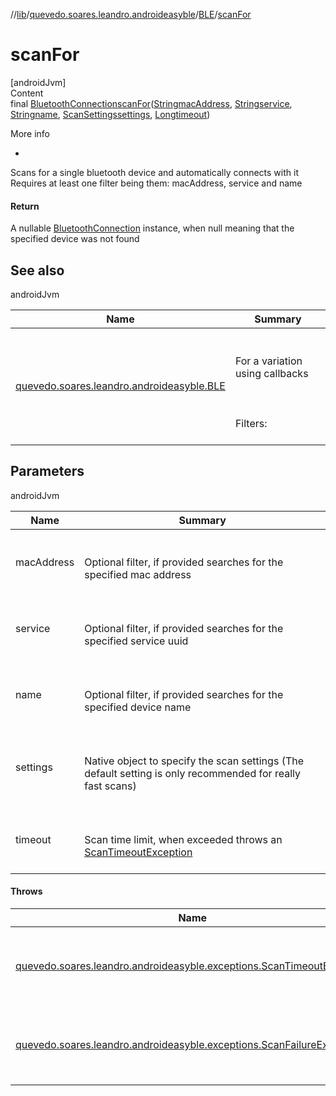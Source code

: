 //[lib](../../index.md)/[quevedo.soares.leandro.androideasyble](../index.md)/[BLE](index.md)/[scanFor](scan-for.md)



# scanFor  
[androidJvm]  
Content  
final [BluetoothConnection](../-bluetooth-connection/index.md)[scanFor](scan-for.md)([String](https://docs.oracle.com/javase/8/docs/api/java/lang/String.html)[macAddress](scan-for.md), [String](https://docs.oracle.com/javase/8/docs/api/java/lang/String.html)[service](scan-for.md), [String](https://docs.oracle.com/javase/8/docs/api/java/lang/String.html)[name](scan-for.md), [ScanSettings](https://developer.android.com/reference/kotlin/android/bluetooth/le/ScanSettings.html)[settings](scan-for.md), [Long](https://docs.oracle.com/javase/8/docs/api/java/lang/Long.html)[timeout](scan-for.md))  
  
More info  
<ul><li></li></ul>

Scans for a single bluetooth device and automatically connects with it Requires at least one filter being them: macAddress, service and name



#### Return  


A nullable [BluetoothConnection](../-bluetooth-connection/index.md) instance, when null meaning that the specified device was not found



## See also  
  
androidJvm  
  
|  Name|  Summary| 
|---|---|
| <a name="quevedo.soares.leandro.androideasyble/BLE/scanFor/#kotlin.String?#kotlin.String?#kotlin.String?#android.bluetooth.le.ScanSettings?#kotlin.Long/PointingToDeclaration/"></a>[quevedo.soares.leandro.androideasyble.BLE](scan-for-async.md)| <a name="quevedo.soares.leandro.androideasyble/BLE/scanFor/#kotlin.String?#kotlin.String?#kotlin.String?#android.bluetooth.le.ScanSettings?#kotlin.Long/PointingToDeclaration/"></a><br><br>For a variation using callbacks<br><br><br><br>Filters:<br><br>
  


## Parameters  
  
androidJvm  
  
|  Name|  Summary| 
|---|---|
| <a name="quevedo.soares.leandro.androideasyble/BLE/scanFor/#kotlin.String?#kotlin.String?#kotlin.String?#android.bluetooth.le.ScanSettings?#kotlin.Long/PointingToDeclaration/"></a>macAddress| <a name="quevedo.soares.leandro.androideasyble/BLE/scanFor/#kotlin.String?#kotlin.String?#kotlin.String?#android.bluetooth.le.ScanSettings?#kotlin.Long/PointingToDeclaration/"></a><br><br>Optional filter, if provided searches for the specified mac address<br><br>
| <a name="quevedo.soares.leandro.androideasyble/BLE/scanFor/#kotlin.String?#kotlin.String?#kotlin.String?#android.bluetooth.le.ScanSettings?#kotlin.Long/PointingToDeclaration/"></a>service| <a name="quevedo.soares.leandro.androideasyble/BLE/scanFor/#kotlin.String?#kotlin.String?#kotlin.String?#android.bluetooth.le.ScanSettings?#kotlin.Long/PointingToDeclaration/"></a><br><br>Optional filter, if provided searches for the specified service uuid<br><br>
| <a name="quevedo.soares.leandro.androideasyble/BLE/scanFor/#kotlin.String?#kotlin.String?#kotlin.String?#android.bluetooth.le.ScanSettings?#kotlin.Long/PointingToDeclaration/"></a>name| <a name="quevedo.soares.leandro.androideasyble/BLE/scanFor/#kotlin.String?#kotlin.String?#kotlin.String?#android.bluetooth.le.ScanSettings?#kotlin.Long/PointingToDeclaration/"></a><br><br>Optional filter, if provided searches for the specified device name<br><br>
| <a name="quevedo.soares.leandro.androideasyble/BLE/scanFor/#kotlin.String?#kotlin.String?#kotlin.String?#android.bluetooth.le.ScanSettings?#kotlin.Long/PointingToDeclaration/"></a>settings| <a name="quevedo.soares.leandro.androideasyble/BLE/scanFor/#kotlin.String?#kotlin.String?#kotlin.String?#android.bluetooth.le.ScanSettings?#kotlin.Long/PointingToDeclaration/"></a><br><br>Native object to specify the scan settings (The default setting is only recommended for really fast scans)<br><br>
| <a name="quevedo.soares.leandro.androideasyble/BLE/scanFor/#kotlin.String?#kotlin.String?#kotlin.String?#android.bluetooth.le.ScanSettings?#kotlin.Long/PointingToDeclaration/"></a>timeout| <a name="quevedo.soares.leandro.androideasyble/BLE/scanFor/#kotlin.String?#kotlin.String?#kotlin.String?#android.bluetooth.le.ScanSettings?#kotlin.Long/PointingToDeclaration/"></a><br><br>Scan time limit, when exceeded throws an [ScanTimeoutException](../../quevedo.soares.leandro.androideasyble.exceptions/-scan-timeout-exception/index.md)<br><br>
  


#### Throws  
  
|  Name|  Summary| 
|---|---|
| <a name="quevedo.soares.leandro.androideasyble/BLE/scanFor/#kotlin.String?#kotlin.String?#kotlin.String?#android.bluetooth.le.ScanSettings?#kotlin.Long/PointingToDeclaration/"></a>[quevedo.soares.leandro.androideasyble.exceptions.ScanTimeoutException](../../quevedo.soares.leandro.androideasyble.exceptions/-scan-timeout-exception/index.md)| <a name="quevedo.soares.leandro.androideasyble/BLE/scanFor/#kotlin.String?#kotlin.String?#kotlin.String?#android.bluetooth.le.ScanSettings?#kotlin.Long/PointingToDeclaration/"></a><br><br>When the timeout is reached<br><br>
| <a name="quevedo.soares.leandro.androideasyble/BLE/scanFor/#kotlin.String?#kotlin.String?#kotlin.String?#android.bluetooth.le.ScanSettings?#kotlin.Long/PointingToDeclaration/"></a>[quevedo.soares.leandro.androideasyble.exceptions.ScanFailureException](../../quevedo.soares.leandro.androideasyble.exceptions/-scan-failure-exception/index.md)| <a name="quevedo.soares.leandro.androideasyble/BLE/scanFor/#kotlin.String?#kotlin.String?#kotlin.String?#android.bluetooth.le.ScanSettings?#kotlin.Long/PointingToDeclaration/"></a><br><br>When an error occurs<br><br>
  



